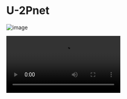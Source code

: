 # U-2Pnet


![image](https://github.com/polwork/U-2Pnet/blob/main/Video/Viedeo1-Ori.gif?raw=true)


![Scene1-Ori](https://github.com/polwork/U-2Pnet/blob/main/Video/Viedeo1-Ori.avi)
